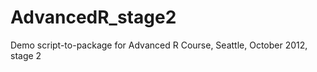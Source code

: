 AdvancedR_stage2
================

Demo script-to-package for Advanced R Course, Seattle, October 2012, stage 2